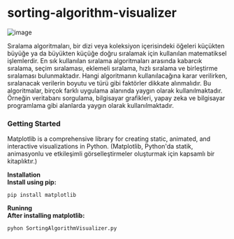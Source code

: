 # sorting-algorithm-visualizer
![image](https://github.com/ErenTl/sorting-algorithm-visualizer/assets/75135356/82732e69-c33d-44b4-aa32-b56e8029f109)


Sıralama algoritmaları, bir dizi veya koleksiyon
içerisindeki öğeleri küçükten büyüğe ya da büyükten küçüğe
doğru sıralamak için kullanılan matematiksel işlemlerdir. En
sık kullanılan sıralama algoritmaları arasında kabarcık
sıralama, seçim sıralaması, eklemeli sıralama, hızlı sıralama ve
birleştirme sıralaması bulunmaktadır. Hangi algoritmanın
kullanılacağına karar verilirken, sıralanacak verilerin boyutu
ve türü gibi faktörler dikkate alınmalıdır. Bu algoritmalar,
birçok farklı uygulama alanında yaygın olarak
kullanılmaktadır. Örneğin veritabanı sorgulama, bilgisayar
grafikleri, yapay zeka ve bilgisayar programlama gibi alanlarda
yaygın olarak kullanılmaktadır.

### Getting Started
Matplotlib is a comprehensive library for creating static, animated, and interactive visualizations in Python.
(Matplotlib, Python'da statik, animasyonlu ve etkileşimli görselleştirmeler oluşturmak için kapsamlı bir kitaplıktır.)

**Installation** <br>
**Install using pip:**

```
pip install matplotlib
```

**Runinng** <br>
**After installing matplotlib:**

```
pyhon SortingAlgorithmVisualizer.py
```
